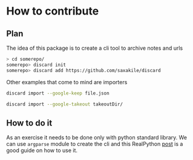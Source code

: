# How to contribute


## Plan

The idea of this package is to create a cli tool to archive notes and urls

```sh
> cd somerepo/
somerepo> discard init
somerepo> discard add https://github.com/saxakile/discard
```

Other examples that come to mind are importers

```sh
discard import --google-keep file.json
```

```sh
discard import --google-takeout takeoutDir/
```

## How to do it

As an exercise it needs to be done only with python standard library.
We can use `argparse` module to create the cli and this RealPython [post](https://realpython.com/command-line-interfaces-python-argparse/#adding-subcommands-to-your-clis) is a good guide on how to use it. 